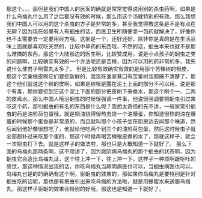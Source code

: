 那这个。。。那但是我们中国人的医案的确就是常常觉得说用别的杀虫药啊，如果是什么乌梅丸什么用了之后都没有效的时候，那么用这个汤就特别的有效。那么我想我们中国人可以用的这个杀虫的方子是非常的多，甚至我觉得教这条是不是有点在无聊？因为现在如果有人有蛔虫的话，西医卫生所随便拿一包药就解决了，好像你也不太需要去一定要用经方哦。这倒是一个，还好还好，除非你是真的是在生活品味上面就是喜欢吃天然的，比较中草药的东西哦，不然的话，蛔虫本来也就不是那么难搞的东西。那这个大陆那边的医生啊，比较赞成用，说是小点孩子的蛔虫之类的问题啊，比较确实有效的一个方法呢还是苦楝，因为可以用的药非常的多，我先说什么使君子啊雷丸太多了。
但是比较有效确实有效的是用那个苦楝树的根皮，那这个苦萰根皮啊它们要挖新鲜的，我现在谁家巷口有苦萰树我都搞不清楚了，那这个他们就说这个树的皮啊，如果是树根是露在泥土上面的部分不可以用，说是那个有毒，那你要挖到它这个泥土下面的部分把皮削下来煮水，那这个削个一、二两的皮煮水。那么中国人哦治蛔虫的时候很强调一件事，他说很强调要把蛔虫引过来吃这个药，那引蛔虫的有名的东西是什么呢？我想太奇怪的先不讲，一般家常引蛔虫的药是油煎荷包蛋哦，就是把油烧得很热去烧一个油爆蛋，你知道很热的油在爆蛋的时候那个蛋香是非常浓的，而且就叫那个小孩子坐在厨房边去闻那个味道，然后闻到他好像很想吃了，他就给他吃两个到三个的油煎荷包蛋，然后这时候虫子就全部都扑过来吃那个蛋的，那这个时候再喝苦楝根皮煮的水了，那就这样子，就会一次把虫打下去。就是这样子的做法啦，那也只是大概知道一下就好了。
那么下面的乌梅丸那两条啊，这不用讲了，因为厥阴病乌梅丸的那个蛔虫的状态啊，因为蛔虫它会造出乌梅丸证，这个往上冲一下，往上冲一下，这样子一种烦啊跟呕吐的感觉，那这种情况出现的话，你吃乌梅丸当厥阴病医也可以，当蛔虫病医也可以。乌梅丸也是的的确确有这个啊，驱蛔虫的效果的，那如果你乌梅丸是要特别是针对蛔虫吃的话呢，那也是有把虫引出来吃乌梅的方法啦，就是用蜂蜜水来送服乌梅丸，那这样子驱蛔的效果会特别的好哦，那这也是知道一下就好了。
